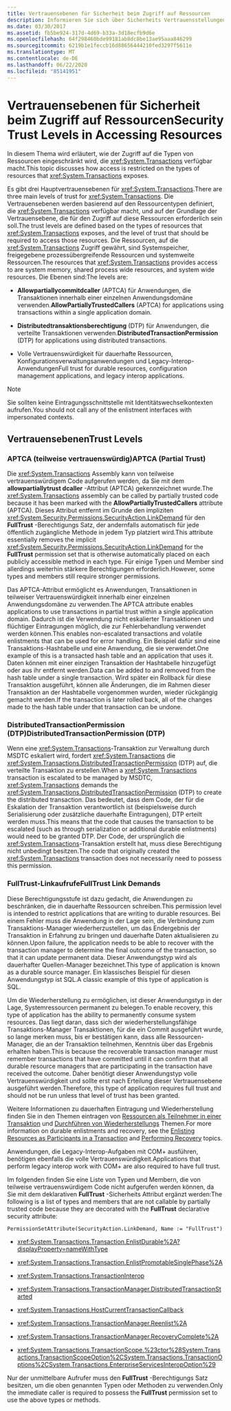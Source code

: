 ```yaml
---
title: Vertrauensebenen für Sicherheit beim Zugriff auf Ressourcen
description: Informieren Sie sich über Sicherheits Vertrauensstellungen beim Zugriff auf Ressourcen in .net. Es gibt drei Haupt Vertrauens Ebenen für System. Transactions.
ms.date: 03/30/2017
ms.assetid: fb5be924-317d-4d69-b33a-3d18ecfb9d6e
ms.openlocfilehash: 64f298460bde99181ab8dc8be13ae95aaa846299
ms.sourcegitcommit: 6219b1e1feccb16d88656444210fed3297f5611e
ms.translationtype: MT
ms.contentlocale: de-DE
ms.lasthandoff: 06/22/2020
ms.locfileid: "85141951"
---
```

# <a name="security-trust-levels-in-accessing-resources"></a><span data-ttu-id="e7b06-104">Vertrauensebenen für Sicherheit beim Zugriff auf Ressourcen</span><span class="sxs-lookup"><span data-stu-id="e7b06-104">Security Trust Levels in Accessing Resources</span></span>
<span data-ttu-id="e7b06-105">In diesem Thema wird erläutert, wie der Zugriff auf die Typen von Ressourcen eingeschränkt wird, die <xref:System.Transactions> verfügbar macht.</span><span class="sxs-lookup"><span data-stu-id="e7b06-105">This topic discusses how access is restricted on the types of resources that <xref:System.Transactions> exposes.</span></span>  
  
 <span data-ttu-id="e7b06-106">Es gibt drei Hauptvertrauensebenen für <xref:System.Transactions>.</span><span class="sxs-lookup"><span data-stu-id="e7b06-106">There are three main levels of trust for <xref:System.Transactions>.</span></span> <span data-ttu-id="e7b06-107">Die Vertrauensebenen werden basierend auf den Ressourcentypen definiert, die <xref:System.Transactions> verfügbar macht, und auf der Grundlage der Vertrauensebene, die für den Zugriff auf diese Ressourcen erforderlich sein soll.</span><span class="sxs-lookup"><span data-stu-id="e7b06-107">The trust levels are defined based on the types of resources that <xref:System.Transactions> exposes, and the level of trust that should be required to access those resources.</span></span> <span data-ttu-id="e7b06-108">Die Ressourcen, auf die <xref:System.Transactions> Zugriff gewährt, sind Systemspeicher, freigegebene prozessübergreifende Ressourcen und systemweite Ressourcen.</span><span class="sxs-lookup"><span data-stu-id="e7b06-108">The resources that <xref:System.Transactions> provides access to are system memory, shared process wide resources, and system wide resources.</span></span> <span data-ttu-id="e7b06-109">Die Ebenen sind:</span><span class="sxs-lookup"><span data-stu-id="e7b06-109">The levels are:</span></span>  
  
- <span data-ttu-id="e7b06-110">**Allowpartiallycommitdcaller** (APTCA) für Anwendungen, die Transaktionen innerhalb einer einzelnen Anwendungsdomäne verwenden.</span><span class="sxs-lookup"><span data-stu-id="e7b06-110">**AllowPartiallyTrustedCallers** (APTCA) for applications using transactions within a single application domain.</span></span>  
  
- <span data-ttu-id="e7b06-111">**Distributedtransaktionsberechtigung** (DTP) für Anwendungen, die verteilte Transaktionen verwenden.</span><span class="sxs-lookup"><span data-stu-id="e7b06-111">**DistributedTransactionPermission** (DTP) for applications using distributed transactions.</span></span>  
  
- <span data-ttu-id="e7b06-112">Volle Vertrauenswürdigkeit für dauerhafte Ressourcen, Konfigurationsverwaltungsanwendungen und Legacy-Interop-Anwendungen</span><span class="sxs-lookup"><span data-stu-id="e7b06-112">Full trust for durable resources, configuration management applications, and legacy interop applications.</span></span>  
  
> [!NOTE]
> <span data-ttu-id="e7b06-113">Sie sollten keine Eintragungsschnittstelle mit Identitätswechselkontexten aufrufen.</span><span class="sxs-lookup"><span data-stu-id="e7b06-113">You should not call any of the enlistment interfaces with impersonated contexts.</span></span>  
  
## <a name="trust-levels"></a><span data-ttu-id="e7b06-114">Vertrauensebenen</span><span class="sxs-lookup"><span data-stu-id="e7b06-114">Trust Levels</span></span>  
  
### <a name="aptca-partial-trust"></a><span data-ttu-id="e7b06-115">APTCA (teilweise vertrauenswürdig)</span><span class="sxs-lookup"><span data-stu-id="e7b06-115">APTCA (Partial Trust)</span></span>  
 <span data-ttu-id="e7b06-116">Die <xref:System.Transactions> Assembly kann von teilweise vertrauenswürdigem Code aufgerufen werden, da Sie mit dem **allowpartiallytrust dcaller** -Attribut (APTCA) gekennzeichnet wurde.</span><span class="sxs-lookup"><span data-stu-id="e7b06-116">The <xref:System.Transactions> assembly can be called by partially trusted code because it has been marked with the **AllowPartiallyTrustedCallers** attribute (APTCA).</span></span> <span data-ttu-id="e7b06-117">Dieses Attribut entfernt im Grunde den impliziten <xref:System.Security.Permissions.SecurityAction.LinkDemand> für den **FullTrust** -Berechtigungs Satz, der andernfalls automatisch für jede öffentlich zugängliche Methode in jedem Typ platziert wird.</span><span class="sxs-lookup"><span data-stu-id="e7b06-117">This attribute essentially removes the implicit <xref:System.Security.Permissions.SecurityAction.LinkDemand> for the **FullTrust** permission set that is otherwise automatically placed on each publicly accessible method in each type.</span></span> <span data-ttu-id="e7b06-118">Für einige Typen und Member sind allerdings weiterhin stärkere Berechtigungen erforderlich.</span><span class="sxs-lookup"><span data-stu-id="e7b06-118">However, some types and members still require stronger permissions.</span></span>  
  
 <span data-ttu-id="e7b06-119">Das APTCA-Attribut ermöglicht es Anwendungen, Transaktionen in teilweiser Vertrauenswürdigkeit innerhalb einer einzelnen Anwendungsdomäne zu verwenden.</span><span class="sxs-lookup"><span data-stu-id="e7b06-119">The APTCA attribute enables applications to use transactions in partial trust within a single application domain.</span></span> <span data-ttu-id="e7b06-120">Dadurch ist die Verwendung nicht eskalierter Transaktionen und flüchtiger Eintragungen möglich, die zur Fehlerbehandlung verwendet werden können.</span><span class="sxs-lookup"><span data-stu-id="e7b06-120">This enables non-escalated transactions and volatile enlistments that can be used for error handling.</span></span> <span data-ttu-id="e7b06-121">Ein Beispiel dafür sind eine Transaktions-Hashtabelle und eine Anwendung, die sie verwendet.</span><span class="sxs-lookup"><span data-stu-id="e7b06-121">One example of this is a transacted hash table and an application that uses it.</span></span> <span data-ttu-id="e7b06-122">Daten können mit einer einzigen Transaktion der Hashtabelle hinzugefügt oder aus ihr entfernt werden.</span><span class="sxs-lookup"><span data-stu-id="e7b06-122">Data can be added to and removed from the hash table under a single transaction.</span></span> <span data-ttu-id="e7b06-123">Wird später ein Rollback für diese Transaktion ausgeführt, können alle Änderungen, die im Rahmen dieser Transaktion an der Hashtabelle vorgenommen wurden, wieder rückgängig gemacht werden.</span><span class="sxs-lookup"><span data-stu-id="e7b06-123">If the transaction is later rolled back, all of the changes made to the hash table under that transaction can be undone.</span></span>  
  
### <a name="distributedtransactionpermission-dtp"></a><span data-ttu-id="e7b06-124">DistributedTransactionPermission (DTP)</span><span class="sxs-lookup"><span data-stu-id="e7b06-124">DistributedTransactionPermission (DTP)</span></span>  
 <span data-ttu-id="e7b06-125">Wenn eine <xref:System.Transactions>-Transaktion zur Verwaltung durch MSDTC eskaliert wird, fordert <xref:System.Transactions> die <xref:System.Transactions.DistributedTransactionPermission> (DTP) auf, die verteilte Transaktion zu erstellen.</span><span class="sxs-lookup"><span data-stu-id="e7b06-125">When a <xref:System.Transactions> transaction is escalated to be managed by MSDTC, <xref:System.Transactions> demands the <xref:System.Transactions.DistributedTransactionPermission> (DTP) to create the distributed transaction.</span></span> <span data-ttu-id="e7b06-126">Das bedeutet, dass dem Code, der für die Eskalation der Transaktion verantwortlich ist (beispielsweise durch Serialisierung oder zusätzliche dauerhafte Eintragungen), DTP erteilt werden muss.</span><span class="sxs-lookup"><span data-stu-id="e7b06-126">This means that the code that causes the transaction to be escalated (such as through serialization or additional durable enlistments) would need to be granted DTP.</span></span> <span data-ttu-id="e7b06-127">Der Code, der ursprünglich die <xref:System.Transactions>-Transaktion erstellt hat, muss diese Berechtigung nicht unbedingt besitzen.</span><span class="sxs-lookup"><span data-stu-id="e7b06-127">The code that originally created the <xref:System.Transactions> transaction does not necessarily need to possess this permission.</span></span>  
  
### <a name="fulltrust-link-demands"></a><span data-ttu-id="e7b06-128">FullTrust-Linkaufrufe</span><span class="sxs-lookup"><span data-stu-id="e7b06-128">FullTrust Link Demands</span></span>  
 <span data-ttu-id="e7b06-129">Diese Berechtigungsstufe ist dazu gedacht, die Anwendungen zu beschränken, die in dauerhafte Ressourcen schreiben.</span><span class="sxs-lookup"><span data-stu-id="e7b06-129">This permission level is intended to restrict applications that are writing to durable resources.</span></span> <span data-ttu-id="e7b06-130">Bei einem Fehler muss die Anwendung in der Lage sein, die Verbindung zum Transaktions-Manager wiederherzustellen, um das Endergebnis der Transaktion in Erfahrung zu bringen und dauerhafte Daten aktualisieren zu können.</span><span class="sxs-lookup"><span data-stu-id="e7b06-130">Upon failure, the application needs to be able to recover with the transaction manager to determine the final outcome of the transaction, so that it can update permanent data.</span></span> <span data-ttu-id="e7b06-131">Dieser Anwendungstyp wird als dauerhafter Quellen-Manager bezeichnet.</span><span class="sxs-lookup"><span data-stu-id="e7b06-131">This type of application is known as a durable source manager.</span></span> <span data-ttu-id="e7b06-132">Ein klassisches Beispiel für diesen Anwendungstyp ist SQL.</span><span class="sxs-lookup"><span data-stu-id="e7b06-132">A classic example of this type of application is SQL.</span></span>  
  
 <span data-ttu-id="e7b06-133">Um die Wiederherstellung zu ermöglichen, ist dieser Anwendungstyp in der Lage, Systemressourcen permanent zu belegen.</span><span class="sxs-lookup"><span data-stu-id="e7b06-133">To enable recovery, this type of application has the ability to permanently consume system resources.</span></span> <span data-ttu-id="e7b06-134">Das liegt daran, dass sich der wiederherstellungsfähige Transaktions-Manager Transaktionen, für die ein Commit ausgeführt wurde, so lange merken muss, bis er bestätigen kann, dass alle Ressourcen-Manager, die an der Transaktion teilnehmen, Kenntnis über das Ergebnis erhalten haben.</span><span class="sxs-lookup"><span data-stu-id="e7b06-134">This is because the recoverable transaction manager must remember transactions that have committed until it can confirm that all durable resource managers that are participating in the transaction have received the outcome.</span></span> <span data-ttu-id="e7b06-135">Daher benötigt dieser Anwendungstyp volle Vertrauenswürdigkeit und sollte erst nach Erteilung dieser Vertrauensebene ausgeführt werden.</span><span class="sxs-lookup"><span data-stu-id="e7b06-135">Therefore, this type of application requires full trust and should not be run unless that level of trust has been granted.</span></span>  
  
 <span data-ttu-id="e7b06-136">Weitere Informationen zu dauerhaften Eintragung und Wiederherstellung finden Sie in den Themen eintragen von [Ressourcen als Teilnehmer in einer Transaktion](enlisting-resources-as-participants-in-a-transaction.md) und [Durchführen von Wiederherstellungs](performing-recovery.md) Themen.</span><span class="sxs-lookup"><span data-stu-id="e7b06-136">For more information on durable enlistments and recovery, see the [Enlisting Resources as Participants in a Transaction](enlisting-resources-as-participants-in-a-transaction.md) and [Performing Recovery](performing-recovery.md) topics.</span></span>  
  
 <span data-ttu-id="e7b06-137">Anwendungen, die Legacy-Interop-Aufgaben mit COM+ ausführen, benötigen ebenfalls die volle Vertrauenswürdigkeit.</span><span class="sxs-lookup"><span data-stu-id="e7b06-137">Applications that perform legacy interop work with COM+ are also required to have full trust.</span></span>  
  
 <span data-ttu-id="e7b06-138">Im folgenden finden Sie eine Liste von Typen und Membern, die von teilweise vertrauenswürdigem Code nicht aufgerufen werden können, da Sie mit dem deklarativen **FullTrust** -Sicherheits Attribut ergänzt werden:</span><span class="sxs-lookup"><span data-stu-id="e7b06-138">The following is a list of types and members that are not callable by partially trusted code because they are decorated with the **FullTrust** declarative security attribute:</span></span>  
  
 `PermissionSetAttribute(SecurityAction.LinkDemand, Name := "FullTrust")`  
  
- <xref:System.Transactions.Transaction.EnlistDurable%2A?displayProperty=nameWithType>  
  
- <xref:System.Transactions.Transaction.EnlistPromotableSinglePhase%2A>  
  
- <xref:System.Transactions.TransactionInterop>  
  
- <xref:System.Transactions.TransactionManager.DistributedTransactionStarted>  
  
- <xref:System.Transactions.HostCurrentTransactionCallback>  
  
- <xref:System.Transactions.TransactionManager.Reenlist%2A>  
  
- <xref:System.Transactions.TransactionManager.RecoveryComplete%2A>  
  
- <xref:System.Transactions.TransactionScope.%23ctor%28System.Transactions.TransactionScopeOption%2CSystem.Transactions.TransactionOptions%2CSystem.Transactions.EnterpriseServicesInteropOption%29>  
  
 <span data-ttu-id="e7b06-139">Nur der unmittelbare Aufrufer muss den **FullTrust** -Berechtigungs Satz besitzen, um die oben genannten Typen oder Methoden zu verwenden.</span><span class="sxs-lookup"><span data-stu-id="e7b06-139">Only the immediate caller is required to possess the **FullTrust** permission set to use the above types or methods.</span></span>
